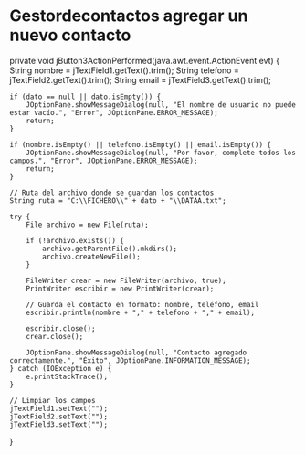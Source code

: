 # Gestordecontactos agregar un nuevo contacto 
private void jButton3ActionPerformed(java.awt.event.ActionEvent evt) {                                         
    String nombre = jTextField1.getText().trim();
    String telefono = jTextField2.getText().trim();
    String email = jTextField3.getText().trim();

    if (dato == null || dato.isEmpty()) {
        JOptionPane.showMessageDialog(null, "El nombre de usuario no puede estar vacío.", "Error", JOptionPane.ERROR_MESSAGE);
        return;
    }

    if (nombre.isEmpty() || telefono.isEmpty() || email.isEmpty()) {
        JOptionPane.showMessageDialog(null, "Por favor, complete todos los campos.", "Error", JOptionPane.ERROR_MESSAGE);
        return;
    }

    // Ruta del archivo donde se guardan los contactos
    String ruta = "C:\\FICHERO\\" + dato + "\\DATAA.txt";

    try {
        File archivo = new File(ruta);
        
        if (!archivo.exists()) {
            archivo.getParentFile().mkdirs();
            archivo.createNewFile();
        }

        FileWriter crear = new FileWriter(archivo, true);
        PrintWriter escribir = new PrintWriter(crear);

        // Guarda el contacto en formato: nombre, teléfono, email
        escribir.println(nombre + "," + telefono + "," + email);

        escribir.close();
        crear.close();

        JOptionPane.showMessageDialog(null, "Contacto agregado correctamente.", "Éxito", JOptionPane.INFORMATION_MESSAGE);
    } catch (IOException e) {
        e.printStackTrace();
    }

    // Limpiar los campos
    jTextField1.setText("");
    jTextField2.setText("");
    jTextField3.setText("");
}
